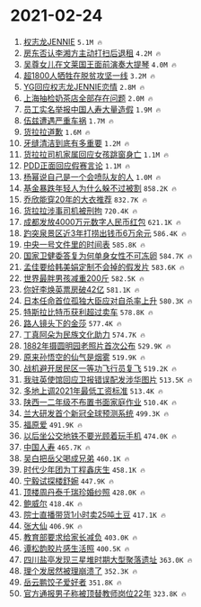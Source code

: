 # 2021-02-24

1. [权志龙JENNIE](https://s.weibo.com/weibo?q=%E6%9D%83%E5%BF%97%E9%BE%99JENNIE&Refer=top) `5.1M 🔥`
1. [房东否认李湘方主动打扫后退租](https://s.weibo.com/weibo?q=%23%E6%88%BF%E4%B8%9C%E5%90%A6%E8%AE%A4%E6%9D%8E%E6%B9%98%E6%96%B9%E4%B8%BB%E5%8A%A8%E6%89%93%E6%89%AB%E5%90%8E%E9%80%80%E7%A7%9F%23&Refer=top) `4.2M 🔥`
1. [吴尊女儿在文莱国王面前演奏大提琴](https://s.weibo.com/weibo?q=%E5%90%B4%E5%B0%8A%E5%A5%B3%E5%84%BF%E5%9C%A8%E6%96%87%E8%8E%B1%E5%9B%BD%E7%8E%8B%E9%9D%A2%E5%89%8D%E6%BC%94%E5%A5%8F%E5%A4%A7%E6%8F%90%E7%90%B4&Refer=top) `4.0M 🔥`
1. [超1800人牺牲在脱贫攻坚一线](https://s.weibo.com/weibo?q=%23%E8%B6%851800%E4%BA%BA%E7%89%BA%E7%89%B2%E5%9C%A8%E8%84%B1%E8%B4%AB%E6%94%BB%E5%9D%9A%E4%B8%80%E7%BA%BF%23&Refer=top) `3.2M 🔥`
1. [YG回应权志龙JENNIE恋情](https://s.weibo.com/weibo?q=%23YG%E5%9B%9E%E5%BA%94%E6%9D%83%E5%BF%97%E9%BE%99JENNIE%E6%81%8B%E6%83%85%23&Refer=top) `2.8M 🔥`
1. [上海抽检奶茶店全部存在问题](https://s.weibo.com/weibo?q=%23%E4%B8%8A%E6%B5%B7%E6%8A%BD%E6%A3%80%E5%A5%B6%E8%8C%B6%E5%BA%97%E5%85%A8%E9%83%A8%E5%AD%98%E5%9C%A8%E9%97%AE%E9%A2%98%23&Refer=top) `2.0M 🔥`
1. [员工实名举报中国人寿大量造假](https://s.weibo.com/weibo?q=%23%E5%91%98%E5%B7%A5%E5%AE%9E%E5%90%8D%E4%B8%BE%E6%8A%A5%E4%B8%AD%E5%9B%BD%E4%BA%BA%E5%AF%BF%E5%A4%A7%E9%87%8F%E9%80%A0%E5%81%87%23&Refer=top) `1.9M 🔥`
1. [伍兹遭遇严重车祸](https://s.weibo.com/weibo?q=%E4%BC%8D%E5%85%B9%E9%81%AD%E9%81%87%E4%B8%A5%E9%87%8D%E8%BD%A6%E7%A5%B8&Refer=top) `1.7M 🔥`
1. [货拉拉道歉](https://s.weibo.com/weibo?q=%E8%B4%A7%E6%8B%89%E6%8B%89%E9%81%93%E6%AD%89&Refer=top) `1.6M 🔥`
1. [牙缝清洁到底有多重要](https://s.weibo.com/weibo?q=%23%E7%89%99%E7%BC%9D%E6%B8%85%E6%B4%81%E5%88%B0%E5%BA%95%E6%9C%89%E5%A4%9A%E9%87%8D%E8%A6%81%23&Refer=top) `1.2M 🔥`
1. [货拉拉司机家属回应女孩跳窗身亡](https://s.weibo.com/weibo?q=%23%E8%B4%A7%E6%8B%89%E6%8B%89%E5%8F%B8%E6%9C%BA%E5%AE%B6%E5%B1%9E%E5%9B%9E%E5%BA%94%E5%A5%B3%E5%AD%A9%E8%B7%B3%E7%AA%97%E8%BA%AB%E4%BA%A1%23&Refer=top) `1.1M 🔥`
1. [PDD正面回应假赛言论](https://s.weibo.com/weibo?q=%23PDD%E6%AD%A3%E9%9D%A2%E5%9B%9E%E5%BA%94%E5%81%87%E8%B5%9B%E8%A8%80%E8%AE%BA%23&Refer=top) `1.1M 🔥`
1. [杨幂说自己是一个会喷队友的人](https://s.weibo.com/weibo?q=%23%E6%9D%A8%E5%B9%82%E8%AF%B4%E8%87%AA%E5%B7%B1%E6%98%AF%E4%B8%80%E4%B8%AA%E4%BC%9A%E5%96%B7%E9%98%9F%E5%8F%8B%E7%9A%84%E4%BA%BA%23&Refer=top) `1.0M 🔥`
1. [基金暴跌年轻人为什么躲不过被割](https://s.weibo.com/weibo?q=%23%E5%9F%BA%E9%87%91%E6%9A%B4%E8%B7%8C%E5%B9%B4%E8%BD%BB%E4%BA%BA%E4%B8%BA%E4%BB%80%E4%B9%88%E8%BA%B2%E4%B8%8D%E8%BF%87%E8%A2%AB%E5%89%B2%23&Refer=top) `858.2K 🔥`
1. [乔欣能穿20年的大衣推荐](https://s.weibo.com/weibo?q=%23%E4%B9%94%E6%AC%A3%E8%83%BD%E7%A9%BF20%E5%B9%B4%E7%9A%84%E5%A4%A7%E8%A1%A3%E6%8E%A8%E8%8D%90%23&Refer=top) `832.7K 🔥`
1. [货拉拉涉事司机被刑拘](https://s.weibo.com/weibo?q=%23%E8%B4%A7%E6%8B%89%E6%8B%89%E6%B6%89%E4%BA%8B%E5%8F%B8%E6%9C%BA%E8%A2%AB%E5%88%91%E6%8B%98%23&Refer=top) `720.4K 🔥`
1. [成都发放4000万元数字人民币红包](https://s.weibo.com/weibo?q=%23%E6%88%90%E9%83%BD%E5%8F%91%E6%94%BE4000%E4%B8%87%E5%85%83%E6%95%B0%E5%AD%97%E4%BA%BA%E6%B0%91%E5%B8%81%E7%BA%A2%E5%8C%85%23&Refer=top) `621.1K 🔥`
1. [趵突泉景区近3年打捞出钱币6万余元](https://s.weibo.com/weibo?q=%23%E8%B6%B5%E7%AA%81%E6%B3%89%E6%99%AF%E5%8C%BA%E8%BF%913%E5%B9%B4%E6%89%93%E6%8D%9E%E5%87%BA%E9%92%B1%E5%B8%816%E4%B8%87%E4%BD%99%E5%85%83%23&Refer=top) `586.4K 🔥`
1. [中央一号文件里的时间表](https://s.weibo.com/weibo?q=%23%E4%B8%AD%E5%A4%AE%E4%B8%80%E5%8F%B7%E6%96%87%E4%BB%B6%E9%87%8C%E7%9A%84%E6%97%B6%E9%97%B4%E8%A1%A8%23&Refer=top) `585.8K 🔥`
1. [国家卫健委答复为何单身女性不可冻卵](https://s.weibo.com/weibo?q=%23%E5%9B%BD%E5%AE%B6%E5%8D%AB%E5%81%A5%E5%A7%94%E7%AD%94%E5%A4%8D%E4%B8%BA%E4%BD%95%E5%8D%95%E8%BA%AB%E5%A5%B3%E6%80%A7%E4%B8%8D%E5%8F%AF%E5%86%BB%E5%8D%B5%23&Refer=top) `584.7K 🔥`
1. [孟佳要给韩美娟定制不会掉的假发片](https://s.weibo.com/weibo?q=%23%E5%AD%9F%E4%BD%B3%E8%A6%81%E7%BB%99%E9%9F%A9%E7%BE%8E%E5%A8%9F%E5%AE%9A%E5%88%B6%E4%B8%8D%E4%BC%9A%E6%8E%89%E7%9A%84%E5%81%87%E5%8F%91%E7%89%87%23&Refer=top) `583.6K 🔥`
1. [世界最胖男孩减重200斤](https://s.weibo.com/weibo?q=%23%E4%B8%96%E7%95%8C%E6%9C%80%E8%83%96%E7%94%B7%E5%AD%A9%E5%87%8F%E9%87%8D200%E6%96%A4%23&Refer=top) `582.5K 🔥`
1. [你好李焕英票房破42亿](https://s.weibo.com/weibo?q=%23%E4%BD%A0%E5%A5%BD%E6%9D%8E%E7%84%95%E8%8B%B1%E7%A5%A8%E6%88%BF%E7%A0%B442%E4%BA%BF%23&Refer=top) `581.1K 🔥`
1. [日本任命首位孤独大臣应对自杀率上升](https://s.weibo.com/weibo?q=%23%E6%97%A5%E6%9C%AC%E4%BB%BB%E5%91%BD%E9%A6%96%E4%BD%8D%E5%AD%A4%E7%8B%AC%E5%A4%A7%E8%87%A3%E5%BA%94%E5%AF%B9%E8%87%AA%E6%9D%80%E7%8E%87%E4%B8%8A%E5%8D%87%23&Refer=top) `580.3K 🔥`
1. [特斯拉比特币获利超过卖车](https://s.weibo.com/weibo?q=%23%E7%89%B9%E6%96%AF%E6%8B%89%E6%AF%94%E7%89%B9%E5%B8%81%E8%8E%B7%E5%88%A9%E8%B6%85%E8%BF%87%E5%8D%96%E8%BD%A6%23&Refer=top) `578.8K 🔥`
1. [路人镜头下的金莎](https://s.weibo.com/weibo?q=%23%E8%B7%AF%E4%BA%BA%E9%95%9C%E5%A4%B4%E4%B8%8B%E7%9A%84%E9%87%91%E8%8E%8E%23&Refer=top) `577.4K 🔥`
1. [丁真阿朵为民族文化助力](https://s.weibo.com/weibo?q=%23%E4%B8%81%E7%9C%9F%E9%98%BF%E6%9C%B5%E4%B8%BA%E6%B0%91%E6%97%8F%E6%96%87%E5%8C%96%E5%8A%A9%E5%8A%9B%23&Refer=top) `574.7K 🔥`
1. [1882年摄圆明园老照片首次公布](https://s.weibo.com/weibo?q=1882%E5%B9%B4%E6%91%84%E5%9C%86%E6%98%8E%E5%9B%AD%E8%80%81%E7%85%A7%E7%89%87%E9%A6%96%E6%AC%A1%E5%85%AC%E5%B8%83&Refer=top) `529.9K 🔥`
1. [原来孙悟空的仙气是烟雾](https://s.weibo.com/weibo?q=%E5%8E%9F%E6%9D%A5%E5%AD%99%E6%82%9F%E7%A9%BA%E7%9A%84%E4%BB%99%E6%B0%94%E6%98%AF%E7%83%9F%E9%9B%BE&Refer=top) `519.9K 🔥`
1. [战机避开居民区一等功飞行员复飞](https://s.weibo.com/weibo?q=%23%E6%88%98%E6%9C%BA%E9%81%BF%E5%BC%80%E5%B1%85%E6%B0%91%E5%8C%BA%E4%B8%80%E7%AD%89%E5%8A%9F%E9%A3%9E%E8%A1%8C%E5%91%98%E5%A4%8D%E9%A3%9E%23&Refer=top) `519.2K 🔥`
1. [我驻英使馆回应卫报错误配发涉华图片](https://s.weibo.com/weibo?q=%E6%88%91%E9%A9%BB%E8%8B%B1%E4%BD%BF%E9%A6%86%E5%9B%9E%E5%BA%94%E5%8D%AB%E6%8A%A5%E9%94%99%E8%AF%AF%E9%85%8D%E5%8F%91%E6%B6%89%E5%8D%8E%E5%9B%BE%E7%89%87&Refer=top) `513.5K 🔥`
1. [多地上调2021年最低工资标准](https://s.weibo.com/weibo?q=%23%E5%A4%9A%E5%9C%B0%E4%B8%8A%E8%B0%832021%E5%B9%B4%E6%9C%80%E4%BD%8E%E5%B7%A5%E8%B5%84%E6%A0%87%E5%87%86%23&Refer=top) `513.4K 🔥`
1. [陕西一二年级不布置书面家庭作业](https://s.weibo.com/weibo?q=%23%E9%99%95%E8%A5%BF%E4%B8%80%E4%BA%8C%E5%B9%B4%E7%BA%A7%E4%B8%8D%E5%B8%83%E7%BD%AE%E4%B9%A6%E9%9D%A2%E5%AE%B6%E5%BA%AD%E4%BD%9C%E4%B8%9A%23&Refer=top) `510.4K 🔥`
1. [兰大研发首个新冠全球预测系统](https://s.weibo.com/weibo?q=%23%E5%85%B0%E5%A4%A7%E7%A0%94%E5%8F%91%E9%A6%96%E4%B8%AA%E6%96%B0%E5%86%A0%E5%85%A8%E7%90%83%E9%A2%84%E6%B5%8B%E7%B3%BB%E7%BB%9F%23&Refer=top) `499.3K 🔥`
1. [福原爱](https://s.weibo.com/weibo?q=%E7%A6%8F%E5%8E%9F%E7%88%B1&Refer=top) `491.9K 🔥`
1. [以后坐公交地铁不要光顾着玩手机](https://s.weibo.com/weibo?q=%23%E4%BB%A5%E5%90%8E%E5%9D%90%E5%85%AC%E4%BA%A4%E5%9C%B0%E9%93%81%E4%B8%8D%E8%A6%81%E5%85%89%E9%A1%BE%E7%9D%80%E7%8E%A9%E6%89%8B%E6%9C%BA%23&Refer=top) `474.0K 🔥`
1. [中国人寿](https://s.weibo.com/weibo?q=%E4%B8%AD%E5%9B%BD%E4%BA%BA%E5%AF%BF&Refer=top) `465.7K 🔥`
1. [吴白把岳父喝成兄弟](https://s.weibo.com/weibo?q=%23%E5%90%B4%E7%99%BD%E6%8A%8A%E5%B2%B3%E7%88%B6%E5%96%9D%E6%88%90%E5%85%84%E5%BC%9F%23&Refer=top) `460.1K 🔥`
1. [时代少年团为丁程鑫庆生](https://s.weibo.com/weibo?q=%23%E6%97%B6%E4%BB%A3%E5%B0%91%E5%B9%B4%E5%9B%A2%E4%B8%BA%E4%B8%81%E7%A8%8B%E9%91%AB%E5%BA%86%E7%94%9F%23&Refer=top) `458.1K 🔥`
1. [宁毅试探楼舒婉](https://s.weibo.com/weibo?q=%23%E5%AE%81%E6%AF%85%E8%AF%95%E6%8E%A2%E6%A5%BC%E8%88%92%E5%A9%89%23&Refer=top) `447.9K 🔥`
1. [顶楼周丹泰千瑞珍婚纱照](https://s.weibo.com/weibo?q=%E9%A1%B6%E6%A5%BC%E5%91%A8%E4%B8%B9%E6%B3%B0%E5%8D%83%E7%91%9E%E7%8F%8D%E5%A9%9A%E7%BA%B1%E7%85%A7&Refer=top) `428.0K 🔥`
1. [鲍威尔](https://s.weibo.com/weibo?q=%E9%B2%8D%E5%A8%81%E5%B0%94&Refer=top) `418.4K 🔥`
1. [院士直播带货1小时卖25吨土豆](https://s.weibo.com/weibo?q=%23%E9%99%A2%E5%A3%AB%E7%9B%B4%E6%92%AD%E5%B8%A6%E8%B4%A71%E5%B0%8F%E6%97%B6%E5%8D%9625%E5%90%A8%E5%9C%9F%E8%B1%86%23&Refer=top) `417.1K 🔥`
1. [张大仙](https://s.weibo.com/weibo?q=%E5%BC%A0%E5%A4%A7%E4%BB%99&Refer=top) `406.9K 🔥`
1. [教育部要求给家长减负](https://s.weibo.com/weibo?q=%23%E6%95%99%E8%82%B2%E9%83%A8%E8%A6%81%E6%B1%82%E7%BB%99%E5%AE%B6%E9%95%BF%E5%87%8F%E8%B4%9F%23&Refer=top) `403.0K 🔥`
1. [谭松韵胶片感生活照](https://s.weibo.com/weibo?q=%23%E8%B0%AD%E6%9D%BE%E9%9F%B5%E8%83%B6%E7%89%87%E6%84%9F%E7%94%9F%E6%B4%BB%E7%85%A7%23&Refer=top) `400.5K 🔥`
1. [四川盐亭发现三星堆时期大型聚落遗址](https://s.weibo.com/weibo?q=%23%E5%9B%9B%E5%B7%9D%E7%9B%90%E4%BA%AD%E5%8F%91%E7%8E%B0%E4%B8%89%E6%98%9F%E5%A0%86%E6%97%B6%E6%9C%9F%E5%A4%A7%E5%9E%8B%E8%81%9A%E8%90%BD%E9%81%97%E5%9D%80%23&Refer=top) `363.0K 🔥`
1. [理个发居然被理崩溃了](https://s.weibo.com/weibo?q=%23%E7%90%86%E4%B8%AA%E5%8F%91%E5%B1%85%E7%84%B6%E8%A2%AB%E7%90%86%E5%B4%A9%E6%BA%83%E4%BA%86%23&Refer=top) `352.3K 🔥`
1. [岳云鹏饺子爱好者](https://s.weibo.com/weibo?q=%E5%B2%B3%E4%BA%91%E9%B9%8F%E9%A5%BA%E5%AD%90%E7%88%B1%E5%A5%BD%E8%80%85&Refer=top) `351.8K 🔥`
1. [官方通报男子称被顶替教师岗位22年](https://s.weibo.com/weibo?q=%E5%AE%98%E6%96%B9%E9%80%9A%E6%8A%A5%E7%94%B7%E5%AD%90%E7%A7%B0%E8%A2%AB%E9%A1%B6%E6%9B%BF%E6%95%99%E5%B8%88%E5%B2%97%E4%BD%8D22%E5%B9%B4&Refer=top) `323.8K 🔥`
